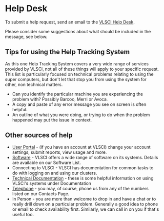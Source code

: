 # Help Desk 

To submit a help request, send an email to the [VLSCI Help Desk](mailto:help@vlsci.unimelb.edu.au).

Please consider some suggestions about what should be included in the message, see below.

## Tips for using the Help Tracking System

As this one Help Tracking System covers a very wide range of services provided by VLSCI, not all of these things will apply to your specific request. This list is particularly focused on technical problems relating to using the super computers, but don't let that stop you from using the system for other, non technical matters.

* Can you identify the particular machine you are experiencing the problem with? Possibly Barcoo, Merri or Avoca.
* A copy and paste of any error message you see on screen is often helpful.
* An outline of what you were doing, or trying to do when the problem happened may put the issue in context.

## Other sources of help

* [User Portal](https://help.vlsci.unimelb.edu.au/user) - (if you have an account at VLSCI) change your account settings, submit reports, view usage and more.
* [Software](https://www.vlsci.org.au/documentation/software-applications) - VLSCI offers a wide range of software on its systems. Details are available on our Software List.
* Connecting to VLSCI - VLSCI has documentation for common tasks to do with logging on and using our clusters.
* [Technical Documentation](../index.md) - these is some helpful information on using VLSCI's systems under Documentation
* [Telephone](https://www.vlsci.org.au/page/contacts) - you may, of course, phone us from any of the numbers listed on our Contacts Page.
* In Person - you are more than welcome to drop in and have a chat or to really drill down on a particular problem. Generally a good idea to phone or email to check availability first. Similarly, we can call in on you if that's useful too.

